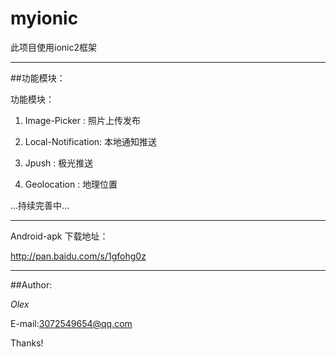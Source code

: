 # myionic

此项目使用ionic2框架
***
##功能模块：


功能模块：

1. Image-Picker : 照片上传发布


2. Local-Notification: 本地通知推送

3. Jpush :  极光推送

4. Geolocation :  地理位置

...持续完善中...
***
Android-apk 下载地址：

http://pan.baidu.com/s/1gfohg0z
***
##Author:

*Olex*

E-mail:3072549654@qq.com

Thanks!
